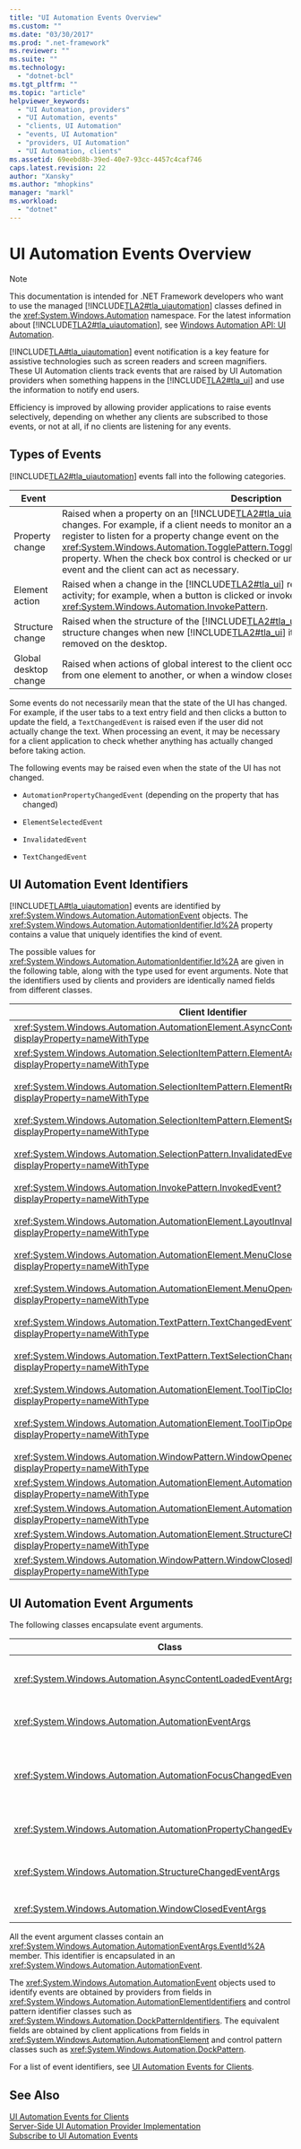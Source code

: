 ```yaml
---
title: "UI Automation Events Overview"
ms.custom: ""
ms.date: "03/30/2017"
ms.prod: ".net-framework"
ms.reviewer: ""
ms.suite: ""
ms.technology: 
  - "dotnet-bcl"
ms.tgt_pltfrm: ""
ms.topic: "article"
helpviewer_keywords: 
  - "UI Automation, providers"
  - "UI Automation, events"
  - "clients, UI Automation"
  - "events, UI Automation"
  - "providers, UI Automation"
  - "UI Automation, clients"
ms.assetid: 69eebd8b-39ed-40e7-93cc-4457c4caf746
caps.latest.revision: 22
author: "Xansky"
ms.author: "mhopkins"
manager: "markl"
ms.workload: 
  - "dotnet"
---
```

# UI Automation Events Overview
> [!NOTE]
>  This documentation is intended for .NET Framework developers who want to use the managed [!INCLUDE[TLA2#tla_uiautomation](../../../includes/tla2sharptla-uiautomation-md.md)] classes defined in the <xref:System.Windows.Automation> namespace. For the latest information about [!INCLUDE[TLA2#tla_uiautomation](../../../includes/tla2sharptla-uiautomation-md.md)], see [Windows Automation API: UI Automation](http://go.microsoft.com/fwlink/?LinkID=156746).  
  
 [!INCLUDE[TLA#tla_uiautomation](../../../includes/tlasharptla-uiautomation-md.md)] event notification is a key feature for assistive technologies such as screen readers and screen magnifiers. These UI Automation clients track events that are raised by UI Automation providers when something happens in the [!INCLUDE[TLA2#tla_ui](../../../includes/tla2sharptla-ui-md.md)] and use the information to notify end users.  
  
 Efficiency is improved by allowing provider applications to raise events selectively, depending on whether any clients are subscribed to those events, or not at all, if no clients are listening for any events.  
  
<a name="Types_of_Events"></a>   
## Types of Events  
 [!INCLUDE[TLA2#tla_uiautomation](../../../includes/tla2sharptla-uiautomation-md.md)] events fall into the following categories.  
  
|Event|Description|  
|-----------|-----------------|  
|Property change|Raised when a property on an [!INCLUDE[TLA2#tla_uiautomation](../../../includes/tla2sharptla-uiautomation-md.md)] element or control pattern changes. For example, if a client needs to monitor an application's check box control, it can register to listen for a property change event on the <xref:System.Windows.Automation.TogglePattern.TogglePatternInformation.ToggleState%2A> property. When the check box control is checked or unchecked, the provider raises the event and the client can act as necessary.|  
|Element action|Raised when a change in the [!INCLUDE[TLA2#tla_ui](../../../includes/tla2sharptla-ui-md.md)] results from end user or programmatic activity; for example, when a button is clicked or invoked through <xref:System.Windows.Automation.InvokePattern>.|  
|Structure change|Raised when the structure of the [!INCLUDE[TLA2#tla_uiautomation](../../../includes/tla2sharptla-uiautomation-md.md)] tree changes. The structure changes when new [!INCLUDE[TLA2#tla_ui](../../../includes/tla2sharptla-ui-md.md)] items become visible, hidden, or removed on the desktop.|  
|Global desktop change|Raised when actions of global interest to the client occur, such as when the focus shifts from one element to another, or when a window closes.|  
  
 Some events do not necessarily mean that the state of the UI has changed. For example, if the user tabs to a text entry field and then clicks a button to update the field, a `TextChangedEvent` is raised even if the user did not actually change the text. When processing an event, it may be necessary for a client application to check whether anything has actually changed before taking action.  
  
 The following events may be raised even when the state of the UI has not changed.  
  
-   `AutomationPropertyChangedEvent` (depending on the property that has changed)  
  
-   `ElementSelectedEvent`  
  
-   `InvalidatedEvent`  
  
-   `TextChangedEvent`  
  
<a name="UI_Automation_Event_Identifiers"></a>   
## UI Automation Event Identifiers  
 [!INCLUDE[TLA#tla_uiautomation](../../../includes/tlasharptla-uiautomation-md.md)] events are identified by <xref:System.Windows.Automation.AutomationEvent> objects. The <xref:System.Windows.Automation.AutomationIdentifier.Id%2A> property contains a value that uniquely identifies the kind of event.  
  
 The possible values for <xref:System.Windows.Automation.AutomationIdentifier.Id%2A> are given in the following table, along with the type used for event arguments. Note that the identifiers used by clients and providers are identically named fields from different classes.  
  
|Client Identifier|Provider identifier|Event Arguments Type|  
|-----------------------|-------------------------|--------------------------|  
|<xref:System.Windows.Automation.AutomationElement.AsyncContentLoadedEvent?displayProperty=nameWithType>|<xref:System.Windows.Automation.AutomationElementIdentifiers.AsyncContentLoadedEvent?displayProperty=nameWithType>|<xref:System.Windows.Automation.AsyncContentLoadedEventArgs>|  
|<xref:System.Windows.Automation.SelectionItemPattern.ElementAddedToSelectionEvent?displayProperty=nameWithType><br /><br /> <xref:System.Windows.Automation.SelectionItemPattern.ElementRemovedFromSelectionEvent?displayProperty=nameWithType><br /><br /> <xref:System.Windows.Automation.SelectionItemPattern.ElementSelectedEvent?displayProperty=nameWithType><br /><br /> <xref:System.Windows.Automation.SelectionPattern.InvalidatedEvent?displayProperty=nameWithType><br /><br /> <xref:System.Windows.Automation.InvokePattern.InvokedEvent?displayProperty=nameWithType><br /><br /> <xref:System.Windows.Automation.AutomationElement.LayoutInvalidatedEvent?displayProperty=nameWithType><br /><br /> <xref:System.Windows.Automation.AutomationElement.MenuClosedEvent?displayProperty=nameWithType><br /><br /> <xref:System.Windows.Automation.AutomationElement.MenuOpenedEvent?displayProperty=nameWithType><br /><br /> <xref:System.Windows.Automation.TextPattern.TextChangedEvent?displayProperty=nameWithType><br /><br /> <xref:System.Windows.Automation.TextPattern.TextSelectionChangedEvent?displayProperty=nameWithType><br /><br /> <xref:System.Windows.Automation.AutomationElement.ToolTipClosedEvent?displayProperty=nameWithType><br /><br /> <xref:System.Windows.Automation.AutomationElement.ToolTipOpenedEvent?displayProperty=nameWithType><br /><br /> <xref:System.Windows.Automation.WindowPattern.WindowOpenedEvent?displayProperty=nameWithType>|<xref:System.Windows.Automation.SelectionItemPatternIdentifiers.ElementAddedToSelectionEvent?displayProperty=nameWithType><br /><br /> <xref:System.Windows.Automation.SelectionItemPatternIdentifiers.ElementRemovedFromSelectionEvent?displayProperty=nameWithType><br /><br /> <xref:System.Windows.Automation.SelectionItemPatternIdentifiers.ElementSelectedEvent?displayProperty=nameWithType><br /><br /> <xref:System.Windows.Automation.SelectionPatternIdentifiers.InvalidatedEvent?displayProperty=nameWithType><br /><br /> <xref:System.Windows.Automation.InvokePatternIdentifiers.InvokedEvent?displayProperty=nameWithType><br /><br /> <xref:System.Windows.Automation.AutomationElementIdentifiers.LayoutInvalidatedEvent?displayProperty=nameWithType><br /><br /> <xref:System.Windows.Automation.AutomationElementIdentifiers.MenuClosedEvent?displayProperty=nameWithType><br /><br /> <xref:System.Windows.Automation.AutomationElementIdentifiers.MenuOpenedEvent?displayProperty=nameWithType><br /><br /> <xref:System.Windows.Automation.TextPatternIdentifiers.TextChangedEvent?displayProperty=nameWithType><br /><br /> <xref:System.Windows.Automation.TextPatternIdentifiers.TextSelectionChangedEvent?displayProperty=nameWithType><br /><br /> <xref:System.Windows.Automation.AutomationElementIdentifiers.ToolTipClosedEvent?displayProperty=nameWithType><br /><br /> <xref:System.Windows.Automation.AutomationElementIdentifiers.ToolTipOpenedEvent?displayProperty=nameWithType><br /><br /> <xref:System.Windows.Automation.WindowPatternIdentifiers.WindowOpenedEvent?displayProperty=nameWithType>|<xref:System.Windows.Automation.AutomationEventArgs>|  
|<xref:System.Windows.Automation.AutomationElement.AutomationFocusChangedEvent?displayProperty=nameWithType>|<xref:System.Windows.Automation.AutomationElementIdentifiers.AutomationFocusChangedEvent?displayProperty=nameWithType>|<xref:System.Windows.Automation.AutomationFocusChangedEventArgs>|  
|<xref:System.Windows.Automation.AutomationElement.AutomationPropertyChangedEvent?displayProperty=nameWithType>|<xref:System.Windows.Automation.AutomationElementIdentifiers.AutomationPropertyChangedEvent?displayProperty=nameWithType>|<xref:System.Windows.Automation.AutomationPropertyChangedEventArgs>|  
|<xref:System.Windows.Automation.AutomationElement.StructureChangedEvent?displayProperty=nameWithType>|<xref:System.Windows.Automation.AutomationElementIdentifiers.StructureChangedEvent?displayProperty=nameWithType>|<xref:System.Windows.Automation.StructureChangedEventArgs>|  
|<xref:System.Windows.Automation.WindowPattern.WindowClosedEvent?displayProperty=nameWithType>|<xref:System.Windows.Automation.WindowPatternIdentifiers.WindowClosedEvent?displayProperty=nameWithType>|<xref:System.Windows.Automation.WindowClosedEventArgs>|  
  
<a name="UI_Automation_Event_Arguments"></a>   
## UI Automation Event Arguments  
 The following classes encapsulate event arguments.  
  
|Class|Description|  
|-----------|-----------------|  
|<xref:System.Windows.Automation.AsyncContentLoadedEventArgs>|Contains information about the asynchronous loading of content, including the percentage of loading completed.|  
|<xref:System.Windows.Automation.AutomationEventArgs>|Contains information about a simple event that requires no extra data.|  
|<xref:System.Windows.Automation.AutomationFocusChangedEventArgs>|Contains information about a change in input focus from one element to another. Events of this type are raised by the [!INCLUDE[TLA2#tla_uiautomation](../../../includes/tla2sharptla-uiautomation-md.md)] system, not by providers.|  
|<xref:System.Windows.Automation.AutomationPropertyChangedEventArgs>|Contains information about a change in a property value of an element or control pattern.|  
|<xref:System.Windows.Automation.StructureChangedEventArgs>|Contains information about a change in the [!INCLUDE[TLA2#tla_uiautomation](../../../includes/tla2sharptla-uiautomation-md.md)] tree.|  
|<xref:System.Windows.Automation.WindowClosedEventArgs>|Contains information about a window closing.|  
  
 All the event argument classes contain an <xref:System.Windows.Automation.AutomationEventArgs.EventId%2A> member. This identifier is encapsulated in an <xref:System.Windows.Automation.AutomationEvent>.  
  
 The <xref:System.Windows.Automation.AutomationEvent> objects used to identify events are obtained by providers from fields in <xref:System.Windows.Automation.AutomationElementIdentifiers> and control pattern identifier classes such as <xref:System.Windows.Automation.DockPatternIdentifiers>. The equivalent fields are obtained by client applications from fields in <xref:System.Windows.Automation.AutomationElement> and control pattern classes such as <xref:System.Windows.Automation.DockPattern>.  
  
 For a list of event identifiers, see [UI Automation Events for Clients](../../../docs/framework/ui-automation/ui-automation-events-for-clients.md).  
  
## See Also  
 [UI Automation Events for Clients](../../../docs/framework/ui-automation/ui-automation-events-for-clients.md)  
 [Server-Side UI Automation Provider Implementation](../../../docs/framework/ui-automation/server-side-ui-automation-provider-implementation.md)  
 [Subscribe to UI Automation Events](../../../docs/framework/ui-automation/subscribe-to-ui-automation-events.md)
